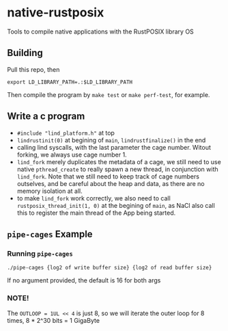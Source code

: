 # native-rustposix
Tools to compile native applications with the RustPOSIX library OS

## Building
Pull this repo, then
```
export LD_LIBRARY_PATH=.:$LD_LIBRARY_PATH
```
Then compile the program by `make test` or `make perf-test`, for example.

## Write a c program
- `#include "lind_platform.h"` at top
- `lindrustinit(0)` at begining of `main`, `lindrustfinalize()` in the end
- calling lind syscalls, with the last parameter the cage number. Witout forking, we always use cage number 1.
- `lind_fork` merely duplicates the metadata of a cage, we still need to use native `pthread_create` to really spawn a new thread, in conjunction with `lind_fork`. Note that we still need to keep track of cage numbers outselves, and be careful about the heap and data, as there are no memory isolation at all.
- to make `lind_fork` work correctly, we also need to call `rustposix_thread_init(1, 0)` at the begining of `main`, as NaCl also call this to register the main thread of the App being started.


## `pipe-cages` Example
### Running `pipe-cages`
```
./pipe-cages {log2 of write buffer size} {log2 of read buffer size}
```
If no argument provided, the default is 16 for both args

### NOTE!
The `OUTLOOP = 1UL << 4` is just 8, so we will iterate the outer loop for 8 times, 8 * 2^30 bits = 1 GigaByte
